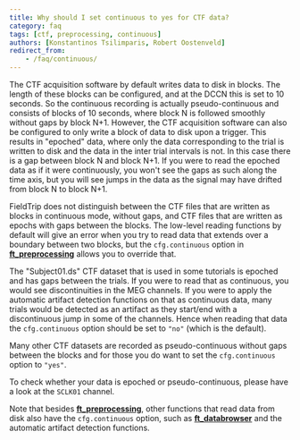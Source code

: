 ```yaml
---
title: Why should I set continuous to yes for CTF data?
category: faq
tags: [ctf, preprocessing, continuous]
authors: [Konstantinos Tsilimparis, Robert Oostenveld]
redirect_from:
    - /faq/continuous/
---
```


The CTF acquisition software by default writes data to disk in blocks. The length of these blocks can be configured, and at the DCCN this is set to 10 seconds. So the continuous recording is actually pseudo-continuous and consists of blocks of 10 seconds, where block N is followed smoothly without gaps by block N+1. However, the CTF acquisition software can also be configured to only write a block of data to disk upon a trigger. This results in "epoched" data, where only the data corresponding to the trial is written to disk and the data in the inter trial intervals is not. In this case there is a gap between block N and block N+1. If you were to read the epoched data as if it were continuously, you won't see the gaps as such along the time axis, but you will see jumps in the data as the signal may have drifted from block N to block N+1. 

FieldTrip does not distinguish between the CTF files that are written as blocks in continuous mode, without gaps, and CTF files that are written as epochs with gaps between the blocks. The low-level reading functions by default will give an error when you try to read data that extends over a boundary between two blocks, but the `cfg.continuous` option in **[ft_preprocessing](/reference/ft_preprocessing)** allows you to override that.

The "Subject01.ds" CTF dataset that is used in some tutorials is epoched and has gaps between the trials. If you were to read that as continuous, you would see discontinuities in the MEG channels. If you were to apply the automatic artifact detection functions on that as continuous data, many trials would be detected as an artifact as they start/end with a discontinuous jump in some of the channels. Hence when reading that data the `cfg.continuous` option should be set to `"no"` (which is the default).

Many other CTF datasets are recorded as pseudo-continuous without gaps between the blocks and for those you do want to set the `cfg.continuous` option to `"yes"`. 

To check whether your data is epoched or pseudo-continuous, please have a look at the `SCLK01` channel.

Note that besides **[ft_preprocessing](/reference/ft_preprocessing)**, other functions that read data from disk also have the `cfg.continuous` option, such as  **[ft_databrowser](/reference/ft_databrowser)** and the automatic artifact detection functions.
